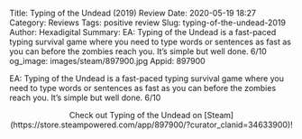 Title: Typing of the Undead (2019) Review
Date: 2020-05-19 18:27
Category: Reviews
Tags: positive review
Slug: typing-of-the-undead-2019
Author: Hexadigital
Summary: EA: Typing of the Undead is a fast-paced typing survival game where you need to type words or sentences as fast as you can before the zombies reach you. It’s simple but well done. 6/10
og_image: images/steam/897900.jpg
Appid: 897900

EA: Typing of the Undead is a fast-paced typing survival game where you need to type words or sentences as fast as you can before the zombies reach you. It’s simple but well done. 6/10

<center>Check out Typing of the Undead on [Steam](https://store.steampowered.com/app/897900/?curator_clanid=34633900)!</center>
